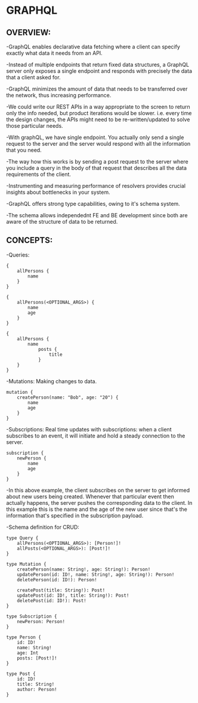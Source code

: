 # GRAPHQL

## OVERVIEW:

-GraphQL enables declarative data fetching where a client can specify exactly what data it needs from an API.

-Instead of multiple endpoints that return fixed data structures, a GraphQL server only exposes a single endpoint and responds with precisely the data that a client asked for.

-GraphQL minimizes the amount of data that needs to be transferred over the network, thus increasing performance.

-We could write our REST APIs in a way appropriate to the screen to return only the info needed, but product iterations would be slower. i.e. every time the design changes, the APIs might need to be re-written/updated to solve those particular needs. 

-With graphQL, we have single endpoint. You actually only send a single request to the server and the server would respond with all the information that you need.

-The way how this works is by sending a post request to the server where you include a query in the body of that request that describes all the data requirements of the client.

-Instrumenting and measuring performance of resolvers provides crucial insights about bottlenecks in your system.

-GraphQL offers strong type capabilities, owing to it's schema system.

-The schema allows independednt FE and BE development since both are aware of the structure of data to be returned.

## CONCEPTS:

-Queries:

    {
        allPersons {
            name
        }
    }

    {
        allPersons(<OPTIONAL_ARGS>) {
            name
            age
        }
    }

    {
        allPersons {
            name
                posts {
                    title
                }
        }
    }

-Mutations: Making changes to data.

    mutation {
        createPerson(name: "Bob", age: "20") {
            name
            age
        }
    }

-Subscriptions: Real time updates with subscriptions: when a client subscribes to an event, it will initiate and hold a steady connection to the server.

    subscription {
        newPerson {
            name
            age
        }
    }

-In this above example, the client subscribes on the server to get informed about new users being created. Whenever that particular event then actually happens, the server pushes the corresponding data to the client. In this example this is the name and the age of the new user since that's the information that's specified in the subscription payload.

-Schema definition for CRUD:

    type Query {
        allPersons(<OPTIONAL_ARGS>): [Person!]!
        allPosts(<OPTIONAL_ARGS>): [Post!]!
    }

    type Mutation {
        createPerson(name: String!, age: String!): Person!
        updatePerson(id: ID!, name: String!, age: String!): Person!
        deletePerson(id: ID!): Person!

        createPost(title: String!): Post!  
        updatePost(id: ID!, title: String!): Post!
        deletePost(id: ID!): Post!  
    }

    type Subscription {
        newPerson: Person!
    }

    type Person {
        id: ID!
        name: String!
        age: Int
        posts: [Post!]!
    }

    type Post {
        id: ID!
        title: String!
        author: Person! 
    }






